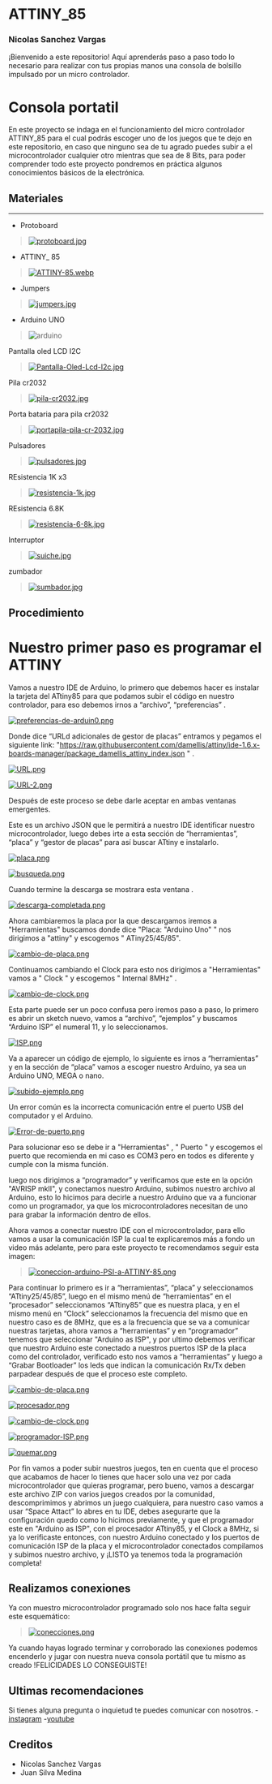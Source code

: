 # ATTINY_85

### Nicolas Sanchez Vargas 
¡Bienvenido a este repositorio! Aquí aprenderás paso a paso todo lo necesario para realizar con tus propias manos una consola de bolsillo impulsado por un micro controlador.


# Consola portatil

En este proyecto se indaga en el funcionamiento del micro controlador ATTINY_85 para el cual podrás escoger uno de los juegos que te dejo en este repositorio, en caso que ninguno sea de tu agrado puedes subir a el microcontrolador cualquier otro mientras que sea de 8 Bits, para poder comprender todo este proyecto pondremos en práctica algunos conocimientos básicos de la electrónica. 

## Materiales
-------------
- Protoboard
>[![protoboard.jpg](https://i.postimg.cc/BnbD4JMd/protoboard.jpg)](https://postimg.cc/w1K3kYKV)

- ATTINY_ 85
>[![ATTINY-85.webp](https://i.postimg.cc/MGyG842C/ATTINY-85.webp)](https://postimg.cc/zLGNCxf7)

- Jumpers
>[![jumpers.jpg](https://i.postimg.cc/fWFQBK1m/jumpers.jpg)](https://postimg.cc/3Wgqwg8x)

- Arduino UNO 
>![arduino](https://user-images.githubusercontent.com/79547422/206583391-c520780f-7c52-415b-9109-3f37045955c3.JPG)

Pantalla oled LCD I2C
>[![Pantalla-Oled-Lcd-I2c.jpg](https://i.postimg.cc/h4JTkDZ6/Pantalla-Oled-Lcd-I2c.jpg)](https://postimg.cc/Hjgr5gg9)

Pila cr2032
>[![pila-cr2032.jpg](https://i.postimg.cc/W3ccsb68/pila-cr2032.jpg)](https://postimg.cc/QBmybDzK)

Porta bataria para pila cr2032
>[![portapila-pila-cr-2032.jpg](https://i.postimg.cc/Nfk64Nzj/portapila-pila-cr-2032.jpg)](https://postimg.cc/bsdSYRP7)

Pulsadores
>[![pulsadores.jpg](https://i.postimg.cc/NfrsvMXy/pulsadores.jpg)](https://postimg.cc/2VrR4C2m)

REsistencia 1K x3
>[![resistencia-1k.jpg](https://i.postimg.cc/g2zGXK5h/resistencia-1k.jpg)](https://postimg.cc/svNkb53f)

REsistencia 6.8K
>[![resistencia-6-8k.jpg](https://i.postimg.cc/hvBkFDRm/resistencia-6-8k.jpg)](https://postimg.cc/34tSmHRr)

Interruptor
>[![suiche.jpg](https://i.postimg.cc/3xcz8CHY/suiche.jpg)](https://postimg.cc/w1DwFNvG)

zumbador
>[![sumbador.jpg](https://i.postimg.cc/YqmdNKcK/sumbador.jpg)](https://postimg.cc/TpfjGsYC)

Procedimiento
-------------

 # Nuestro primer paso es programar el ATTINY

Vamos a nuestro IDE de Arduino, lo primero que debemos hacer es instalar la tarjeta del ATtiny85 para que podamos subir el código en nuestro controlador, para eso debemos irnos a “archivo”, “preferencias” .

[![preferencias-de-arduin0.png](https://i.postimg.cc/bJPZWLcV/preferencias-de-arduin0.png)](https://postimg.cc/nsdVQ4Lq)

Donde dice “URLd adicionales de gestor de placas” entramos y pegamos el siguiente link: "https://raw.githubusercontent.com/damellis/attiny/ide-1.6.x-boards-manager/package_damellis_attiny_index.json " .

[![URL.png](https://i.postimg.cc/fR4D8yhB/URL.png)](https://postimg.cc/zVksBJvg)

[![URL-2.png](https://i.postimg.cc/9fL3HFv3/URL-2.png)](https://postimg.cc/8FfXhDpw)

Después de este proceso se debe darle aceptar en ambas ventanas emergentes.

Este es un archivo JSON que le permitirá a nuestro IDE identificar nuestro microcontrolador, luego debes irte a esta sección de “herramientas”, “placa” y “gestor de placas” para así buscar ATtiny e instalarlo.


[![placa.png](https://i.postimg.cc/FsvQSqbB/placa.png)](https://postimg.cc/0rV3RVBY)

[![busqueda.png](https://i.postimg.cc/RFtj6QWm/busqueda.png)](https://postimg.cc/Ppt60DbV)

Cuando termine la descarga se mostrara esta ventana .

[![descarga-completada.png](https://i.postimg.cc/DwDjr4kw/descarga-completada.png)](https://postimg.cc/BjTBs6nr)


Ahora cambiaremos la placa por la que descargamos iremos a  "Herramientas" buscamos donde dice "Placa: "Arduino Uno" " nos dirigimos a "attiny" y escogemos " ATiny25/45/85".

 [![cambio-de-placa.png](https://i.postimg.cc/43fvqzC5/cambio-de-placa.png)](https://postimg.cc/v4K66xZg)

Continuamos cambiando el Clock para esto nos dirigimos a "Herramientas" vamos a " Clock " y escogemos " Internal 8MHz" .

[![cambio-de-clock.png](https://i.postimg.cc/0yQ24QWS/cambio-de-clock.png)](https://postimg.cc/xcw2J0Sj)



Esta parte puede ser un poco confusa pero iremos paso a paso, lo primero es abrir un sketch nuevo, vamos a “archivo”, “ejemplos” y buscamos “Arduino ISP” el numeral 11, y lo seleccionamos.

[![ISP.png](https://i.postimg.cc/nrN5H3KB/ISP.png)](https://postimg.cc/JHcKxc2z)

Va a aparecer un código de ejemplo, lo siguiente es irnos a “herramientas” y en la sección de “placa” vamos a escoger nuestro Arduino, ya sea un Arduino UNO, MEGA o nano.
 
 [![subido-ejemplo.png](https://i.postimg.cc/SsPqM77N/subido-ejemplo.png)](https://postimg.cc/XG9TM5zT)

Un error común es la incorrecta comunicación entre el puerto USB del computador y el Arduino.

 [![Error-de-puerto.png](https://i.postimg.cc/SNNj8Dhk/Error-de-puerto.png)](https://postimg.cc/QVwXZgCy)

Para solucionar eso se debe ir a "Herramientas" , " Puerto " y escogemos el puerto que recomienda en mi caso es COM3 pero en todos es diferente y cumple con la misma función.

luego nos dirigimos a “programador” y verificamos que este en la opción "AVRISP mkII", y conectamos nuestro Arduino, subimos nuestro archivo al Arduino, esto lo hicimos para decirle a nuestro Arduino que va a funcionar como un programador, ya que los microcontroladores necesitan de uno para grabar la información dentro de ellos.

Ahora vamos a conectar nuestro IDE con el microcontrolador, para ello vamos a usar la comunicación ISP la cual te explicaremos más a fondo un video más adelante, pero para este proyecto te recomendamos seguir esta imagen:

>[![coneccion-arduino-PSI-a-ATTINY-85.png](https://i.postimg.cc/BnKvW8v5/coneccion-arduino-PSI-a-ATTINY-85.png)](https://postimg.cc/Snm4CxCj)

Para continuar lo primero es ir a “herramientas”, “placa” y seleccionamos “ATtiny25/45/85”, luego en el mismo menú de “herramientas” en el “procesador” seleccionamos “ATtiny85” que es nuestra placa, y en el mismo menú en “Clock” seleccionamos la frecuencia del mismo que en nuestro caso es de 8MHz, que es a la frecuencia que se va a comunicar nuestras tarjetas, ahora vamos a “herramientas” y en “programador” tenemos que seleccionar "Arduino as ISP", y por ultimo debemos verificar que nuestro Arduino este conectado a nuestros puertos ISP  de la placa como del controlador, verificado esto nos vamos a “herramientas” y luego a “Grabar Bootloader” los leds que indican la comunicación Rx/Tx deben parpadear después de que el proceso este completo.

 [![cambio-de-placa.png](https://i.postimg.cc/43fvqzC5/cambio-de-placa.png)](https://postimg.cc/v4K66xZg)

[![procesador.png](https://i.postimg.cc/sfZqDR8h/procesador.png)](https://postimg.cc/K4xJJCmG)

[![cambio-de-clock.png](https://i.postimg.cc/0yQ24QWS/cambio-de-clock.png)](https://postimg.cc/xcw2J0Sj)

[![programador-ISP.png](https://i.postimg.cc/8P7RV1n2/programador-ISP.png)](https://postimg.cc/JGWDNW8x)

[![quemar.png](https://i.postimg.cc/JnNL0D4G/quemar.png)](https://postimg.cc/gX25B0hW)

Por fin vamos a poder subir nuestros juegos, ten en cuenta que el proceso que acabamos de hacer lo tienes que hacer solo una vez por cada microcontrolador que quieras programar, pero bueno, vamos a descargar este archivo ZIP con varios juegos creados por la comunidad, descomprimimos y abrimos un juego cualquiera, para nuestro caso vamos a usar “Space Attact” lo abres en tu IDE, debes asegurarte que la configuración quedo como lo hicimos previamente, y que el programador este en "Arduino as ISP", con el procesador ATtiny85, y el Clock a 8MHz, si ya lo verificaste entonces, con nuestro Arduino conectado y los puertos de comunicación ISP de la placa y el microcontrolador conectados compilamos y subimos nuestro archivo, y ¡LISTO ya tenemos toda la programación completa!

## Realizamos conexiones

Ya con muestro microcontrolador programado solo nos hace falta seguir este esquemático:

>[![conecciones.png](https://i.postimg.cc/W1tSvXsQ/conecciones.png)](https://postimg.cc/w18D55yV)

Ya cuando hayas logrado terminar y corroborado las conexiones podemos encenderlo y jugar con nuestra nueva consola portátil que tu mismo as creado !FELICIDADES LO CONSEGUISTE!

Ultimas recomendaciones 
-------------
Si tienes alguna pregunta o inquietud te puedes comunicar con nosotros.
-[instagram](https://www.instagram.com/zicam_tecnologia/)
-[youtube](https://www.youtube.com/@zicamtech)



## Creditos
- Nicolas Sanchez Vargas
- Juan Silva Medina
